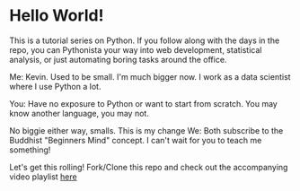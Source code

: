 # Hello World!

This is a tutorial series on Python. If you follow along with the days in the repo, you can Pythonista your way into web development, statistical analysis, or just automating boring tasks around the office. 

Me:
Kevin. Used to be small. I'm much bigger now. I work as a data scientist where I use Python a lot.  

You:
Have no exposure to Python or want to start from scratch. You may know another language, you may not. 

No biggie either way, smalls.
This is my change
We:
Both subscribe to the Buddhist "Beginners Mind" concept. I can't wait for you to teach me something!

Let's get this rolling! Fork/Clone this repo and check out the accompanying video playlist [here](http://youtube.com)
